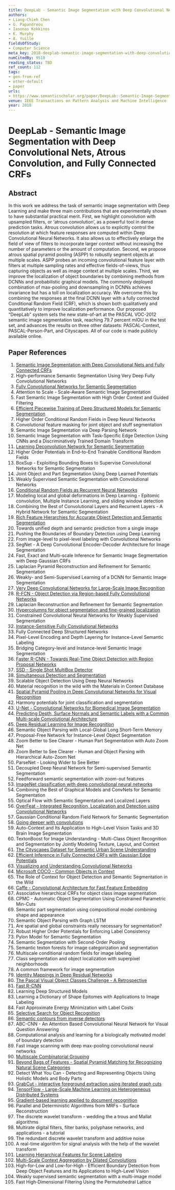 ```yaml
---
title: DeepLab - Semantic Image Segmentation with Deep Convolutional Nets, Atrous Convolution, and Fully Connected CRFs
authors:
- Liang-Chieh Chen
- G. Papandreou
- Iasonas Kokkinos
- K. Murphy
- A. Yuille
fieldsOfStudy:
- Computer Science
meta_key: 2018-deeplab-semantic-image-segmentation-with-deep-convolutional-nets-atrous-convolution-and-fully-connected-crfs
numCitedBy: 9510
reading_status: TBD
ref_count: 112
tags:
- gen-from-ref
- other-default
- paper
urls:
- https://www.semanticscholar.org/paper/DeepLab:-Semantic-Image-Segmentation-with-Deep-and-Chen-Papandreou/cab372bc3824780cce20d9dd1c22d4df39ed081a?sort=total-citations
venue: IEEE Transactions on Pattern Analysis and Machine Intelligence
year: 2018
---
```


# DeepLab - Semantic Image Segmentation with Deep Convolutional Nets, Atrous Convolution, and Fully Connected CRFs

## Abstract

In this work we address the task of semantic image segmentation with Deep Learning and make three main contributions that are experimentally shown to have substantial practical merit. First, we highlight convolution with upsampled filters, or ‘atrous convolution’, as a powerful tool in dense prediction tasks. Atrous convolution allows us to explicitly control the resolution at which feature responses are computed within Deep Convolutional Neural Networks. It also allows us to effectively enlarge the field of view of filters to incorporate larger context without increasing the number of parameters or the amount of computation. Second, we propose atrous spatial pyramid pooling (ASPP) to robustly segment objects at multiple scales. ASPP probes an incoming convolutional feature layer with filters at multiple sampling rates and effective fields-of-views, thus capturing objects as well as image context at multiple scales. Third, we improve the localization of object boundaries by combining methods from DCNNs and probabilistic graphical models. The commonly deployed combination of max-pooling and downsampling in DCNNs achieves invariance but has a toll on localization accuracy. We overcome this by combining the responses at the final DCNN layer with a fully connected Conditional Random Field (CRF), which is shown both qualitatively and quantitatively to improve localization performance. Our proposed “DeepLab” system sets the new state-of-art at the PASCAL VOC-2012 semantic image segmentation task, reaching 79.7 percent mIOU in the test set, and advances the results on three other datasets: PASCAL-Context, PASCAL-Person-Part, and Cityscapes. All of our code is made publicly available online.

## Paper References

1. [Semantic Image Segmentation with Deep Convolutional Nets and Fully Connected CRFs](2015-semantic-image-segmentation-with-deep-convolutional-nets-and-fully-connected-crfs)
2. High-performance Semantic Segmentation Using Very Deep Fully Convolutional Networks
3. [Fully Convolutional Networks for Semantic Segmentation](2017-fully-convolutional-networks-for-semantic-segmentation)
4. Attention to Scale - Scale-Aware Semantic Image Segmentation
5. Fast Semantic Image Segmentation with High Order Context and Guided Filtering
6. [Efficient Piecewise Training of Deep Structured Models for Semantic Segmentation](2016-efficient-piecewise-training-of-deep-structured-models-for-semantic-segmentation)
7. Higher Order Conditional Random Fields in Deep Neural Networks
8. Convolutional feature masking for joint object and stuff segmentation
9. Semantic Image Segmentation via Deep Parsing Network
10. Semantic Image Segmentation with Task-Specific Edge Detection Using CNNs and a Discriminatively Trained Domain Transform
11. [Learning Deconvolution Network for Semantic Segmentation](2015-learning-deconvolution-network-for-semantic-segmentation)
12. Higher Order Potentials in End-to-End Trainable Conditional Random Fields
13. BoxSup - Exploiting Bounding Boxes to Supervise Convolutional Networks for Semantic Segmentation
14. Joint Object and Part Segmentation Using Deep Learned Potentials
15. Weakly Supervised Semantic Segmentation with Convolutional Networks
16. [Conditional Random Fields as Recurrent Neural Networks](2015-conditional-random-fields-as-recurrent-neural-networks)
17. Modeling local and global deformations in Deep Learning - Epitomic convolution, Multiple Instance Learning, and sliding window detection
18. Combining the Best of Convolutional Layers and Recurrent Layers - A Hybrid Network for Semantic Segmentation
19. [Rich Feature Hierarchies for Accurate Object Detection and Semantic Segmentation](2014-rich-feature-hierarchies-for-accurate-object-detection-and-semantic-segmentation)
20. Towards unified depth and semantic prediction from a single image
21. Pushing the Boundaries of Boundary Detection using Deep Learning
22. From image-level to pixel-level labeling with Convolutional Networks
23. SegNet - A Deep Convolutional Encoder-Decoder Architecture for Image Segmentation
24. Fast, Exact and Multi-scale Inference for Semantic Image Segmentation with Deep Gaussian CRFs
25. Laplacian Pyramid Reconstruction and Refinement for Semantic Segmentation
26. Weakly- and Semi-Supervised Learning of a DCNN for Semantic Image Segmentation
27. [Very Deep Convolutional Networks for Large-Scale Image Recognition](2014-vggnet.md)
28. [R-FCN - Object Detection via Region-based Fully Convolutional Networks](2016-r-fcn-object-detection-via-region-based-fully-convolutional-networks)
29. Laplacian Reconstruction and Refinement for Semantic Segmentation
30. [Hypercolumns for object segmentation and fine-grained localization](2015-hypercolumns-for-object-segmentation-and-fine-grained-localization)
31. Constrained Convolutional Neural Networks for Weakly Supervised Segmentation
32. [Instance-Sensitive Fully Convolutional Networks](2016-instance-sensitive-fully-convolutional-networks)
33. Fully Connected Deep Structured Networks
34. Pixel-Level Encoding and Depth Layering for Instance-Level Semantic Labeling
35. Bridging Category-level and Instance-level Semantic Image Segmentation
36. [Faster R-CNN - Towards Real-Time Object Detection with Region Proposal Networks](2015-faster-r-cnn-towards-real-time-object-detection-with-region-proposal-networks)
37. [SSD - Single Shot MultiBox Detector](2016-ssd-net.md)
38. [Simultaneous Detection and Segmentation](2014-simultaneous-detection-and-segmentation)
39. Scalable Object Detection Using Deep Neural Networks
40. Material recognition in the wild with the Materials in Context Database
41. [Spatial Pyramid Pooling in Deep Convolutional Networks for Visual Recognition](2015-spatial-pyramid-pooling-in-deep-convolutional-networks-for-visual-recognition)
42. Harmony potentials for joint classification and segmentation
43. [U-Net - Convolutional Networks for Biomedical Image Segmentation](2015-u-net-convolutional-networks-for-biomedical-image-segmentation)
44. [Predicting Depth, Surface Normals and Semantic Labels with a Common Multi-scale Convolutional Architecture](2015-predicting-depth-surface-normals-and-semantic-labels-with-a-common-multi-scale-convolutional-architecture)
45. [Deep Residual Learning for Image Recognition](2015-resnet.md)
46. Semantic Object Parsing with Local-Global Long Short-Term Memory
47. Proposal-Free Network for Instance-Level Object Segmentation
48. Zoom Better to See Clearer - Human Part Segmentation with Auto Zoom Net
49. Zoom Better to See Clearer - Human and Object Parsing with Hierarchical Auto-Zoom Net
50. ParseNet - Looking Wider to See Better
51. Decoupled Deep Neural Network for Semi-supervised Semantic Segmentation
52. Feedforward semantic segmentation with zoom-out features
53. [ImageNet classification with deep convolutional neural networks](2012-alexnet.md)
54. Combining the Best of Graphical Models and ConvNets for Semantic Segmentation
55. Optical Flow with Semantic Segmentation and Localized Layers
56. [OverFeat - Integrated Recognition, Localization and Detection using Convolutional Networks](2014-overfeat-integrated-recognition-localization-and-detection-using-convolutional-networks)
57. Gaussian Conditional Random Field Network for Semantic Segmentation
58. [Going deeper with convolutions](2015-going-deeper-with-convolutions)
59. Auto-Context and Its Application to High-Level Vision Tasks and 3D Brain Image Segmentation
60. TextonBoost for Image Understanding - Multi-Class Object Recognition and Segmentation by Jointly Modeling Texture, Layout, and Context
61. [The Cityscapes Dataset for Semantic Urban Scene Understanding](2016-the-cityscapes-dataset-for-semantic-urban-scene-understanding)
62. [Efficient Inference in Fully Connected CRFs with Gaussian Edge Potentials](2011-efficient-inference-in-fully-connected-crfs-with-gaussian-edge-potentials)
63. [Visualizing and Understanding Convolutional Networks](2014-visualizing-and-understanding-convolutional-networks)
64. [Microsoft COCO - Common Objects in Context](2014-microsoft-coco-common-objects-in-context)
65. The Role of Context for Object Detection and Semantic Segmentation in the Wild
66. [Caffe - Convolutional Architecture for Fast Feature Embedding](2014-caffe-convolutional-architecture-for-fast-feature-embedding)
67. Associative hierarchical CRFs for object class image segmentation
68. CPMC - Automatic Object Segmentation Using Constrained Parametric Min-Cuts
69. Semantic part segmentation using compositional model combining shape and appearance
70. Semantic Object Parsing with Graph LSTM
71. Are spatial and global constraints really necessary for segmentation?
72. Robust Higher Order Potentials for Enforcing Label Consistency
73. Pylon Model for Semantic Segmentation
74. Semantic Segmentation with Second-Order Pooling
75. Semantic texton forests for image categorization and segmentation
76. Multiscale conditional random fields for image labeling
77. Class segmentation and object localization with superpixel neighborhoods
78. A common framework for image segmentation
79. [Identity Mappings in Deep Residual Networks](2016-identity-mappings-in-deep-residual-networks)
80. [The Pascal Visual Object Classes Challenge - A Retrospective](2014-the-pascal-visual-object-classes-challenge-a-retrospective)
81. [Fast R-CNN](2015-fast-r-cnn)
82. Learning Deep Structured Models
83. Learning a Dictionary of Shape Epitomes with Applications to Image Labeling
84. Fast Approximate Energy Minimization with Label Costs
85. [Selective Search for Object Recognition](2013-selective-search-for-object-recognition)
86. [Semantic contours from inverse detectors](2011-semantic-contours-from-inverse-detectors)
87. ABC-CNN - An Attention Based Convolutional Neural Network for Visual Question Answering
88. Computational analysis and learning for a biologically motivated model of boundary detection
89. Fast image scanning with deep max-pooling convolutional neural networks
90. [Multiscale Combinatorial Grouping](2014-multiscale-combinatorial-grouping)
91. [Beyond Bags of Features - Spatial Pyramid Matching for Recognizing Natural Scene Categories](2006-beyond-bags-of-features-spatial-pyramid-matching-for-recognizing-natural-scene-categories)
92. Detect What You Can - Detecting and Representing Objects Using Holistic Models and Body Parts
93. [GrabCut - interactive foreground extraction using iterated graph cuts](2004-grabcut-interactive-foreground-extraction-using-iterated-graph-cuts)
94. [TensorFlow - Large-Scale Machine Learning on Heterogeneous Distributed Systems](2016-tensorflow-large-scale-machine-learning-on-heterogeneous-distributed-systems)
95. [Gradient-based learning applied to document recognition](1998-lenet5.md)
96. Parallel and Deterministic Algorithms from MRFs - Surface Reconstruction
97. The discrete wavelet transform - wedding the a trous and Mallat algorithms
98. Multirate digital filters, filter banks, polyphase networks, and applications - a tutorial
99. The redundant discrete wavelet transform and additive noise
100. A real-time algorithm for signal analysis with the help of the wavelet transform
101. [Learning Hierarchical Features for Scene Labeling](2013-learning-hierarchical-features-for-scene-labeling)
102. [Multi-Scale Context Aggregation by Dilated Convolutions](2016-multi-scale-context-aggregation-by-dilated-convolutions)
103. High-for-Low and Low-for-High - Efficient Boundary Detection from Deep Object Features and Its Applications to High-Level Vision
104. Weakly supervised semantic segmentation with a multi-image model
105. Fast High‐Dimensional Filtering Using the Permutohedral Lattice
